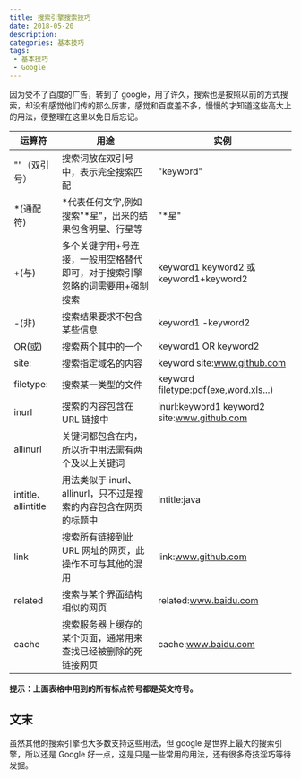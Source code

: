 ```yaml
---
title: 搜索引擎搜索技巧
date: 2018-05-20
description: 
categories: 基本技巧
tags: 
 - 基本技巧
 - Google
---
```


因为受不了百度的广告，转到了 google，用了许久，搜索也是按照以前的方式搜索，却没有感觉他们传的那么厉害，感觉和百度差不多，慢慢的才知道这些高大上的用法，便整理在这里以免日后忘记。

<!-- more -->

| 运算符              | 用途                                                                         | 实例                                        |
| ------------------- | ---------------------------------------------------------------------------- | ------------------------------------------- |
| ""（双引号）        | 搜索词放在双引号中，表示完全搜索匹配                                         | "keyword"                                   |
| \*(通配符)          | \*代表任何文字,例如搜索"\*星"，出来的结果包含明星、行星等                    | "\*星"                                      |
| +(与)               | 多个关键字用+号连接，一般用空格替代即可，对于搜索引擎忽略的词需要用+强制搜索 | keyword1 keyword2 或 keyword1+keyword2      |
| -(非)               | 搜索结果要求不包含某些信息                                                   | keyword1 -keyword2                          |
| OR(或)              | 搜索两个其中的一个                                                           | keyword1 OR keyword2                        |
| site:               | 搜索指定域名的内容                                                           | keyword site:www.github.com                 |
| filetype:           | 搜索某一类型的文件                                                           | keyword filetype:pdf(exe,word.xls...)       |
| inurl               | 搜索的内容包含在 URL 链接中                                                  | inurl:keyword1 keyword2 site:www.github.com |
| allinurl            | 关键词都包含在内，所以折中用法需有两个及以上关键词                           |                                             |
| intitle、allintitle | 用法类似于 inurl、allinurl，只不过是搜索的内容包含在网页的标题中             | intitle:java                                |
| link                | 搜索所有链接到此 URL 网址的网页，此操作不可与其他的混用                      | link:www.github.com                         |
| related             | 搜索与某个界面结构相似的网页                                                 | related:www.baidu.com                       |
| cache               | 搜索服务器上缓存的某个页面，通常用来查找已经被删除的死链接网页               | cache:www.baidu.com                         |

**提示：上面表格中用到的所有标点符号都是英文符号。**

## 文末

虽然其他的搜索引擎也大多数支持这些用法，但 google 是世界上最大的搜索引擎，所以还是 Google 好一点，这是只是一些常用的用法，还有很多奇技淫巧等待发掘。
